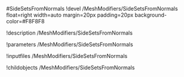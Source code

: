 <!-- MOOSE Object Documentation Stub: Remove this when content is added. -->
#SideSetsFromNormals
!devel /MeshModifiers/SideSetsFromNormals float=right width=auto margin=20px padding=20px background-color=#F8F8F8

!description /MeshModifiers/SideSetsFromNormals

!parameters /MeshModifiers/SideSetsFromNormals

!inputfiles /MeshModifiers/SideSetsFromNormals

!childobjects /MeshModifiers/SideSetsFromNormals
